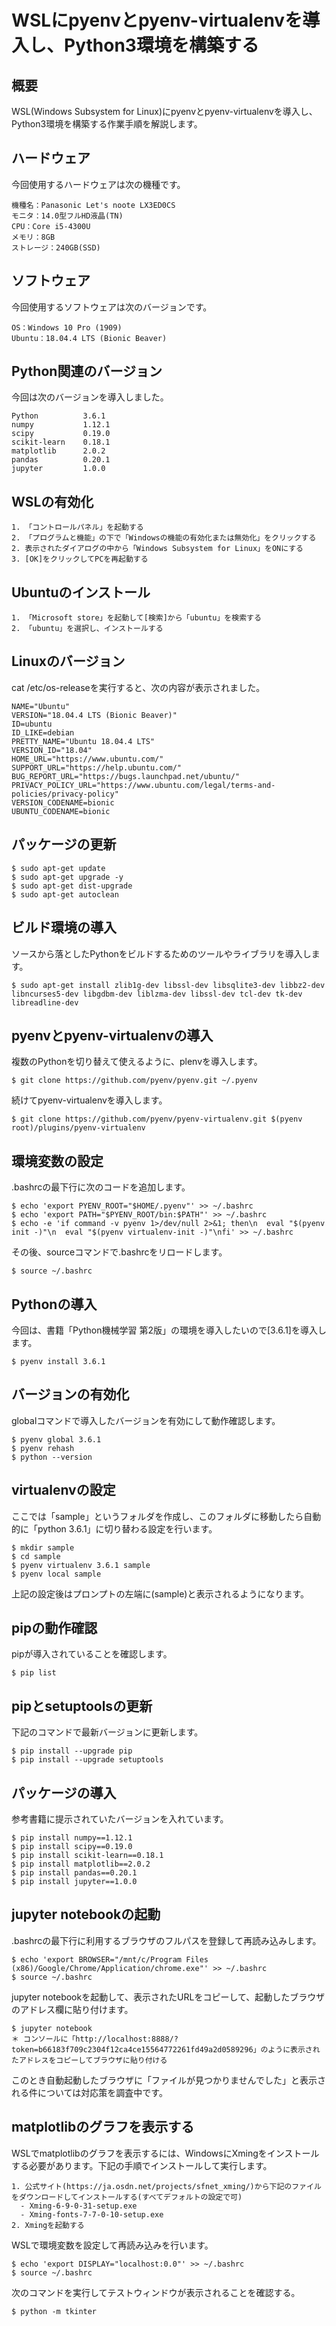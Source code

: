 # WSLにpyenvとpyenv-virtualenvを導入し、Python3環境を構築する

## 概要

WSL(Windows Subsystem for Linux)にpyenvとpyenv-virtualenvを導入し、Python3環境を構築する作業手順を解説します。

## ハードウェア

今回使用するハードウェアは次の機種です。

    機種名：Panasonic Let's noote LX3ED0CS
    モニタ：14.0型フルHD液晶(TN)
    CPU：Core i5-4300U
    メモリ：8GB
    ストレージ：240GB(SSD)

## ソフトウェア

今回使用するソフトウェアは次のバージョンです。

    OS：Windows 10 Pro (1909)
    Ubuntu：18.04.4 LTS (Bionic Beaver)

## Python関連のバージョン

今回は次のバージョンを導入しました。

    Python          3.6.1
    numpy           1.12.1
    scipy           0.19.0
    scikit-learn    0.18.1
    matplotlib      2.0.2
    pandas          0.20.1
    jupyter         1.0.0

## WSLの有効化

    1. 「コントロールパネル」を起動する
    2. 「プログラムと機能」の下で「Windowsの機能の有効化または無効化」をクリックする
    2. 表示されたダイアログの中から「Windows Subsystem for Linux」をONにする
    3. [OK]をクリックしてPCを再起動する

## Ubuntuのインストール

    1. 「Microsoft store」を起動して[検索]から「ubuntu」を検索する
    2. 「ubuntu」を選択し、インストールする

## Linuxのバージョン

cat /etc/os-releaseを実行すると、次の内容が表示されました。

    NAME="Ubuntu"
    VERSION="18.04.4 LTS (Bionic Beaver)"
    ID=ubuntu
    ID_LIKE=debian
    PRETTY_NAME="Ubuntu 18.04.4 LTS"
    VERSION_ID="18.04"
    HOME_URL="https://www.ubuntu.com/"
    SUPPORT_URL="https://help.ubuntu.com/"
    BUG_REPORT_URL="https://bugs.launchpad.net/ubuntu/"
    PRIVACY_POLICY_URL="https://www.ubuntu.com/legal/terms-and-policies/privacy-policy"
    VERSION_CODENAME=bionic
    UBUNTU_CODENAME=bionic

## パッケージの更新

    $ sudo apt-get update
    $ sudo apt-get upgrade -y
    $ sudo apt-get dist-upgrade
    $ sudo apt-get autoclean

## ビルド環境の導入

ソースから落としたPythonをビルドするためのツールやライブラリを導入します。

    $ sudo apt-get install zlib1g-dev libssl-dev libsqlite3-dev libbz2-dev libncurses5-dev libgdbm-dev liblzma-dev libssl-dev tcl-dev tk-dev libreadline-dev

## pyenvとpyenv-virtualenvの導入

複数のPythonを切り替えて使えるように、plenvを導入します。

    $ git clone https://github.com/pyenv/pyenv.git ~/.pyenv

続けてpyenv-virtualenvを導入します。

    $ git clone https://github.com/pyenv/pyenv-virtualenv.git $(pyenv root)/plugins/pyenv-virtualenv

## 環境変数の設定

.bashrcの最下行に次のコードを追加します。

    $ echo 'export PYENV_ROOT="$HOME/.pyenv"' >> ~/.bashrc
    $ echo 'export PATH="$PYENV_ROOT/bin:$PATH"' >> ~/.bashrc
    $ echo -e 'if command -v pyenv 1>/dev/null 2>&1; then\n  eval "$(pyenv init -)"\n  eval "$(pyenv virtualenv-init -)"\nfi' >> ~/.bashrc

その後、sourceコマンドで.bashrcをリロードします。

    $ source ~/.bashrc

## Pythonの導入

今回は、書籍「Python機械学習 第2版」の環境を導入したいので[3.6.1]を導入します。

    $ pyenv install 3.6.1

## バージョンの有効化

globalコマンドで導入したバージョンを有効にして動作確認します。

    $ pyenv global 3.6.1
    $ pyenv rehash
    $ python --version

## virtualenvの設定

ここでは「sample」というフォルダを作成し、このフォルダに移動したら自動的に「python 3.6.1」に切り替わる設定を行います。

    $ mkdir sample
    $ cd sample
    $ pyenv virtualenv 3.6.1 sample
    $ pyenv local sample

上記の設定後はプロンプトの左端に(sample)と表示されるようになります。

## pipの動作確認

pipが導入されていることを確認します。

    $ pip list

## pipとsetuptoolsの更新

下記のコマンドで最新バージョンに更新します。

    $ pip install --upgrade pip
    $ pip install --upgrade setuptools

## パッケージの導入

参考書籍に提示されていたバージョンを入れています。

    $ pip install numpy==1.12.1
    $ pip install scipy==0.19.0
    $ pip install scikit-learn==0.18.1
    $ pip install matplotlib==2.0.2
    $ pip install pandas==0.20.1
    $ pip install jupyter==1.0.0

## jupyter notebookの起動

.bashrcの最下行に利用するブラウザのフルパスを登録して再読み込みします。

    $ echo 'export BROWSER="/mnt/c/Program Files (x86)/Google/Chrome/Application/chrome.exe"' >> ~/.bashrc
    $ source ~/.bashrc

jupyter notebookを起動して、表示されたURLをコピーして、起動したブラウザのアドレス欄に貼り付けます。

    $ jupyter notebook
    ＊ コンソールに「http://localhost:8888/?token=b66183f709c2304f12ca4ce15564772261fd49a2d0589296」のように表示されたアドレスをコピーしてブラウザに貼り付ける

このとき自動起動したブラウザに「ファイルが見つかりませんでした」と表示される件については対応策を調査中です。

## matplotlibのグラフを表示する

WSLでmatplotlibのグラフを表示するには、WindowsにXmingをインストールする必要があります。下記の手順でインストールして実行します。

    1. 公式サイト(https://ja.osdn.net/projects/sfnet_xming/)から下記のファイルをダウンロードしてインストールする(すべてデフォルトの設定で可)
      - Xming-6-9-0-31-setup.exe
      - Xming-fonts-7-7-0-10-setup.exe
    2. Xmingを起動する

WSLで環境変数を設定して再読み込みを行います。

    $ echo 'export DISPLAY="localhost:0.0"' >> ~/.bashrc
    $ source ~/.bashrc

次のコマンドを実行してテストウィンドウが表示されることを確認する。

    $ python -m tkinter
